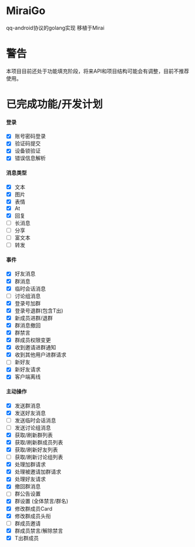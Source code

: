 # MiraiGo
qq-android协议的golang实现 移植于Mirai

# 警告
本项目目前还处于功能填充阶段，将来API和项目结构可能会有调整，目前不推荐使用。

# 已完成功能/开发计划
#### 登录
- [x] 账号密码登录
- [x] 验证码提交
- [x] 设备锁验证
- [x] 错误信息解析

#### 消息类型
- [x] 文本
- [x] 图片
- [x] 表情
- [x] At
- [x] 回复
- [ ] 长消息
- [ ] 分享
- [ ] 富文本
- [ ] 转发

#### 事件
- [x] 好友消息
- [x] 群消息
- [x] 临时会话消息
- [ ] 讨论组消息
- [x] 登录号加群
- [x] 登录号退群(包含T出)
- [x] 新成员进群/退群
- [x] 群消息撤回 
- [x] 群禁言
- [x] 群成员权限变更
- [x] 收到邀请进群通知
- [x] 收到其他用户进群请求
- [ ] 新好友
- [x] 新好友请求
- [x] 客户端离线

#### 主动操作
- [x] 发送群消息
- [x] 发送好友消息
- [ ] 发送临时会话消息
- [ ] 发送讨论组消息
- [x] 获取/刷新群列表
- [x] 获取/刷新群成员列表
- [x] 获取/刷新好友列表
- [ ] 获取/刷新讨论组列表
- [x] 处理加群请求
- [x] 处理被邀请加群请求
- [x] 处理好友请求
- [x] 撤回群消息
- [ ] 群公告设置
- [x] 群设置 (全体禁言/群名)
- [x] 修改群成员Card
- [x] 修改群成员头衔
- [ ] 群成员邀请
- [x] 群成员禁言/解除禁言
- [x] T出群成员
